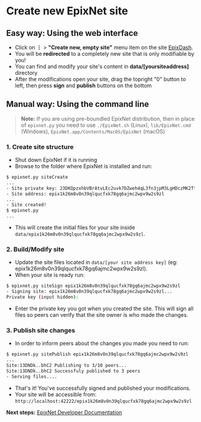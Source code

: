 # Create new EpixNet site

## Easy way: Using the web interface

 * Click on **⋮** > **"Create new, empty site"** menu item on the site [EpixDash](http://127.0.0.1:42222/epix1dashuu6pvsut7aw9dx44f543mv7xt9zlydsj9t).
 * You will be **redirected** to a completely new site that is only modifiable by you!
 * You can find and modify your site's content in **data/[yoursiteaddress]** directory
 * After the modifications open your site, drag the topright "0" button to left, then press **sign** and **publish** buttons on the bottom

## Manual way: Using the command line

> __Note:__
> If you are using pre-boundled EpixNet distribution, then in place of `epixnet.py` you need to use `./EpixNet.sh` (Linux), `lib/EpixNet.cmd` (Windows), `EpixNet.app/Contents/MacOS/EpixNet` (macOS)

### 1. Create site structure

* Shut down EpixNet if it is running
* Browse to the folder where EpixNet is installed and run:

```bash
$ epixnet.py siteCreate
...
- Site private key: 23DKQpzxhbVBrAtvLEc2uvk7DZweh4qL3fn3jpM3LgHDczMK2TtYUq
- Site address: epix1k26m8v0n39qlqucfxk78gq6ajmc2wpx9w2s9zl
...
- Site created!
$ epixnet.py
...
```

- This will create the initial files for your site inside ```data/epix1k26m8v0n39qlqucfxk78gq6ajmc2wpx9w2s9zl```.

### 2. Build/Modify site

* Update the site files located in ```data/[your site address key]``` (eg: epix1k26m8v0n39qlqucfxk78gq6ajmc2wpx9w2s9zl).
* When your site is ready run:

```bash
$ epixnet.py siteSign epix1k26m8v0n39qlqucfxk78gq6ajmc2wpx9w2s9zl
- Signing site: epix1k26m8v0n39qlqucfxk78gq6ajmc2wpx9w2s9zl...
Private key (input hidden):
```

* Enter the private key you got when you created the site. This will sign all files so peers can verify that the site owner is who made the changes.

### 3. Publish site changes

* In order to inform peers about the changes you made you need to run:

```bash
$ epixnet.py sitePublish epix1k26m8v0n39qlqucfxk78gq6ajmc2wpx9w2s9zl
...
Site:13DNDk..bhC2 Publishing to 3/10 peers...
Site:13DNDk..bhC2 Successfuly published to 3 peers
- Serving files....
```

* That's it! You've successfully signed and published your modifications.
* Your site will be accessible from: ```http://localhost:42222/epix1k26m8v0n39qlqucfxk78gq6ajmc2wpx9w2s9zl```


**Next steps:** [EpixNet Developer Documentation](../../site_development/getting_started/)
